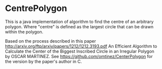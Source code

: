 CentrePolygon
=============

This is a java implementation of algorithm to find the centre of an arbitrary polygon. Where "centre" is defined as the largest circle that can be drawn within the polygon.

Based on the process described in this paper http://arxiv.org/ftp/arxiv/papers/1212/1212.3193.pdf An Efficient Algorithm to Calculate the Center of the Biggest Inscribed Circle in an Irregular Polygon by OSCAR MARTINEZ. See https://github.com/omtinez/CenterPolygon for the version by the paper's author in C.
